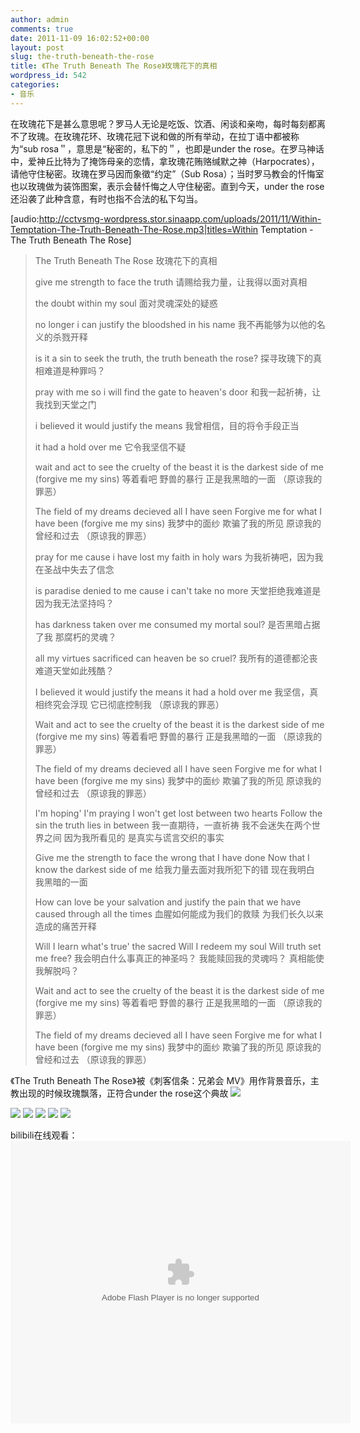 ```yaml
---
author: admin
comments: true
date: 2011-11-09 16:02:52+00:00
layout: post
slug: the-truth-beneath-the-rose
title: 《The Truth Beneath The Rose》玫瑰花下的真相
wordpress_id: 542
categories:
- 音乐
---
```


在玫瑰花下是甚么意思呢？罗马人无论是吃饭、饮酒、闲谈和亲吻，每时每刻都离不了玫瑰。在玫瑰花环、玫瑰花冠下说和做的所有举动，在拉丁语中都被称为“sub rosa＂，意思是“秘密的，私下的＂，也即是under the rose。在罗马神话中，爱神丘比特为了掩饰母亲的恋情，拿玫瑰花贿赂缄默之神（Harpocrates），请他守住秘密。玫瑰在罗马因而象徵“约定”（Sub Rosa）；当时罗马教会的忏悔室也以玫瑰做为装饰图案，表示会替忏悔之人守住秘密。直到今天，under the rose还沿袭了此种含意，有时也指不合法的私下勾当。


[audio:http://cctvsmg-wordpress.stor.sinaapp.com/uploads/2011/11/Within-Temptation-The-Truth-Beneath-The-Rose.mp3|titles=Within Temptation - The Truth Beneath The Rose]

> The Truth Beneath The Rose
> 玫瑰花下的真相
> 
> give me strength to face the truth
> 请赐给我力量，让我得以面对真相
> 
> the doubt within my soul
> 面对灵魂深处的疑惑
> 
> no longer i can justify
> the bloodshed in his name
> 我不再能够为以他的名义的杀戮开释
> 
> is it a sin to seek the truth, the truth beneath the rose?
> 探寻玫瑰下的真相难道是种罪吗？
> 
> pray with me so i will find the gate to heaven's door
> 和我一起祈祷，让我找到天堂之门
> 
> i believed it would justify the means
> 我曾相信，目的将令手段正当
> 
> it had a hold over me
> 它令我坚信不疑
> 
> wait and act to see
> the cruelty of the beast
> it is the darkest side of me
> (forgive me my sins)
> 等着看吧
> 野兽的暴行
> 正是我黑暗的一面
> （原谅我的罪恶）
> 
> The field of my dreams
> decieved all I have seen
> Forgive me for what I have been
> (forgive me my sins)
> 我梦中的面纱
> 欺骗了我的所见
> 原谅我的曾经和过去
> （原谅我的罪恶）
> 
> pray for me cause i have lost my faith in holy wars
> 为我祈祷吧，因为我在圣战中失去了信念
> 
> is paradise denied to me cause i can't take no more
> 天堂拒绝我难道是因为我无法坚持吗？
> 
> has darkness taken over me
> consumed my mortal soul?
> 是否黑暗占据了我
> 那腐朽的灵魂？
> 
> all my virtues sacrificed
> can heaven be so cruel?
> 我所有的道德都沦丧
> 难道天堂如此残酷？
> 
> I believed
> it would justify the means
> it had a hold over me
> 我坚信，真相终究会浮现
> 它已彻底控制我
> （原谅我的罪恶）
> 
> Wait and act to see
> the cruelty of the beast
> it is the darkest side of me
> (forgive me my sins)
> 等着看吧
> 野兽的暴行
> 正是我黑暗的一面
> （原谅我的罪恶）
> 
> The field of my dreams
> decieved all I have seen
> Forgive me for what I have been
> (forgive me my sins)
> 我梦中的面纱
> 欺骗了我的所见
> 原谅我的曾经和过去
> （原谅我的罪恶）
> 
> I'm hoping' I'm praying
> I won't get lost between two hearts
> Follow the sin
> the truth lies in between
> 我一直期待，一直祈祷
> 我不会迷失在两个世界之间
> 因为我所看见的
> 是真实与谎言交织的事实
> 
> Give me the strength
> to face the wrong that I have done
> Now that I know
> the darkest side of me
> 给我力量去面对我所犯下的错
> 现在我明白
> 我黑暗的一面
> 
> How can love be your salvation
> and justify the pain
> that we have caused through all the times
> 血腥如何能成为我们的救赎
> 为我们长久以来造成的痛苦开释
> 
> Will I learn what's true' the sacred
> Will I redeem my soul
> Will truth set me free?
> 我会明白什么事真正的神圣吗？
> 我能赎回我的灵魂吗？
> 真相能使我解脱吗？
> 
> Wait and act to see
> the cruelty of the beast
> it is the darkest side of me
> (forgive me my sins)
> 等着看吧
> 野兽的暴行
> 正是我黑暗的一面
> （原谅我的罪恶）
> 
> The field of my dreams
> decieved all I have seen
> Forgive me for what I have been
> (forgive me my sins)
> 我梦中的面纱
> 欺骗了我的所见
> 原谅我的曾经和过去
> （原谅我的罪恶）


《The Truth Beneath The Rose》被《刺客信条：兄弟会 MV》用作背景音乐，主教出现的时候玫瑰飘落，正符合under the rose这个典故
[![](http://cctvsmg-wordpress.stor.sinaapp.com/uploads/2011/11/暴风截屏20111109234855.jpg)](http://cctvsmg-wordpress.stor.sinaapp.com/uploads/2011/11/暴风截屏20111109234855.jpg)

[![](http://cctvsmg-wordpress.stor.sinaapp.com/uploads/2011/11/暴风截屏20111109235041.jpg)](http://cctvsmg-wordpress.stor.sinaapp.com/uploads/2011/11/暴风截屏20111109235041.jpg)
[![](http://cctvsmg-wordpress.stor.sinaapp.com/uploads/2011/11/暴风截屏20111109235053.jpg)](http://cctvsmg-wordpress.stor.sinaapp.com/uploads/2011/11/暴风截屏20111109235053.jpg)
[![](http://cctvsmg-wordpress.stor.sinaapp.com/uploads/2011/11/暴风截屏20111109235122.jpg)](http://cctvsmg-wordpress.stor.sinaapp.com/uploads/2011/11/暴风截屏20111109235122.jpg)
[![](http://cctvsmg-wordpress.stor.sinaapp.com/uploads/2011/11/暴风截屏20111109235212.jpg)](http://cctvsmg-wordpress.stor.sinaapp.com/uploads/2011/11/暴风截屏20111109235212.jpg)
[![](http://cctvsmg-wordpress.stor.sinaapp.com/uploads/2011/11/暴风截屏20111109235240.jpg)](http://cctvsmg-wordpress.stor.sinaapp.com/uploads/2011/11/暴风截屏20111109235240.jpg)

bilibili在线观看：
<embed height="452" width="544" quality="high" allowfullscreen="true" type="application/x-shockwave-flash" src="http://static.hdslb.com/miniloader.swf" flashvars="aid=71813&page=1" pluginspage="http://www.adobe.com/shockwave/download/download.cgi?P1_Prod_Version=ShockwaveFlash"></embed>

